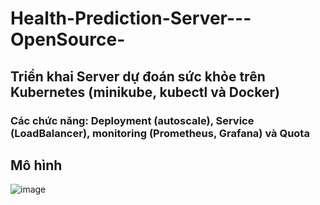 # Health-Prediction-Server---OpenSource-
## Triển khai Server dự đoán sức khỏe trên Kubernetes (minikube, kubectl và Docker)
### Các chức năng: Deployment (autoscale), Service (LoadBalancer), monitoring (Prometheus, Grafana) và Quota
## Mô hình
![image](https://github.com/user-attachments/assets/faefd478-b885-4912-a3ac-3f5b452a0b22)
